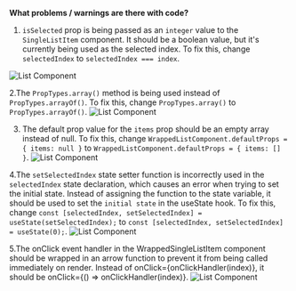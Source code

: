 **What problems / warnings are there with code?**

1. `isSelected` prop is being passed as an `integer` value to the `SingleListItem` component. It should be a boolean value, but it's currently being used as the selected index. To fix this, change `selectedIndex` to `selectedIndex === index`.

![List Component](https://i.ibb.co/dGgHW0R/App-js-1.png)


2.The `PropTypes.array()` method is being used instead of `PropTypes.arrayOf()`. To fix this, change `PropTypes.array()` to `PropTypes.arrayOf()`.
![List Component](https://i.ibb.co/4JTDtDX/App-js-2.png)

3. The default prop value for the `items` prop should be an empty array instead of null. To fix this, change `WrappedListComponent.defaultProps = { items: null }` to `WrappedListComponent.defaultProps = { items: [] }`.
![List Component](https://i.ibb.co/BLbT9P1/App-js-3.png)

4.The `setSelectedIndex` state setter function is incorrectly used in the `selectedIndex` state declaration, which causes an error when trying to set the initial state. Instead of assigning the function to the state variable, it should be used to set the `initial state` in the useState hook. To fix this, change `const [selectedIndex, setSelectedIndex] = useState(setSelectedIndex);` to `const [selectedIndex, setSelectedIndex] = useState(0);`.
![List Component](https://i.ibb.co/9vryJsb/App-js-4.png)

5.The onClick event handler in the WrappedSingleListItem component should be wrapped in an arrow function to prevent it from being called immediately on render. Instead of onClick={onClickHandler(index)}, it should be onClick={() => onClickHandler(index)}.
![List Component](https://i.ibb.co/p2jpRbG/App-js-5.png)

